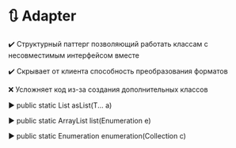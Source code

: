 # :arrows_clockwise: Adapter 

:heavy_check_mark: Структурный паттерг позволяющий работать классам с несовместимым интерфейсом вместе

:heavy_check_mark: Скрывает от клиента способность преобразования форматов

:x: Усложняет код из-за создания дополнительных классов

:arrow_forward: public static List<T> asList(T... a)
  
:arrow_forward: public static ArrayList<T> list(Enumeration<T> e)
  
:arrow_forward: public static Enumeration<T> enumeration(Collection<T> c)
